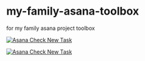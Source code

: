 # my-family-asana-toolbox

for my family asana project toolbox

[![Asana Check New Task](https://github.com/mollinaca/my-family-asana-toolbox/actions/workflows/asana_check_new_task.yaml/badge.svg)](https://github.com/mollinaca/my-family-asana-toolbox/actions/workflows/asana_check_new_task.yaml)

[![Asana Check New Task](https://github.com/mollinaca/my-family-asana-toolbox/actions/workflows/asana_check_new_task.yaml/badge.svg)](https://github.com/mollinaca/my-family-asana-toolbox/actions/workflows/asana_check_new_task.yaml)
